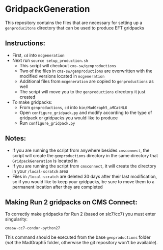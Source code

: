 # GridpackGeneration

This repository contains the files that are necessary for setting up a `genproducitons` directory that can be used to produce EFT gridpacks

## Instructions: 
- First, `cd` into `mcgeneration`
- Next run `source setup_production.sh`
   - This script will checkout `cms-sw/genproductions`  
   - Two of the files in `cms-sw/genproductions` are overwritten with the modified versions located in `mcgeneration`  
   - Additional files from `mcgeneration` are copied to `genproductions` as well  
   - The script will move you to the `genproductions` directory it just created  
- To make gridpacks:
   - From `genproductions`, `cd` into `bin/MadGraph5_aMCatNLO`  
   - Open `configure_gridpack.py` and modify according to the type of gridpack or gridpacks you would like to produce  
   - Run `configure_gridpack.py`  

## Notes:
- If you are running the script from anywhere besides `cmsconnect`, the script will create the `genproductions` directory in the same directory that `GridpackGeneration` is located in
- If you are running the script from `cmsconnect`, it will create the directory in your `/local-scratch` area
- Files in `/local-scratch` are deleted 30 days after their last modification, so if you would like to keep your gridpacks, be sure to move them to a permanent location after they are completed

## Making Run 2 gridpacks on CMS Connect:
To correctly make gridpacks for Run 2 (based on slc7/cc7) you must enter singularity:
```
cmssw-cc7-condor-python27
```
This command should be executed from the base `genproductions` folder (*not* the MadGraph5 folder, otherwise the git repository won't be available).
